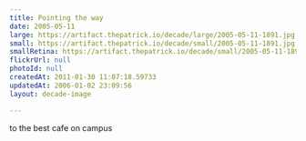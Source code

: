 ```yaml
---
title: Pointing the way
date: 2005-05-11
large: https://artifact.thepatrick.io/decade/large/2005-05-11-1891.jpg
small: https://artifact.thepatrick.io/decade/small/2005-05-11-1891.jpg
smallRetina: https://artifact.thepatrick.io/decade/small/2005-05-11-1891@2x.jpg
flickrUrl: null
photoId: null
createdAt: 2011-01-30 11:07:18.59733
updatedAt: 2006-01-02 23:09:56
layout: decade-image

---
```

to the best cafe on campus
